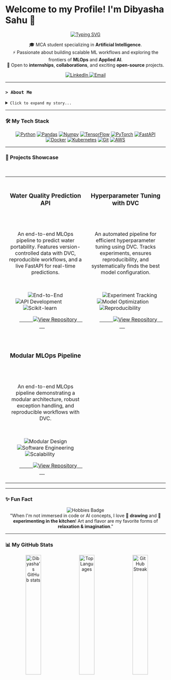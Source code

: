 # Welcome to my Profile! I'm Dibyasha Sahu 🚀

<div align="center">
  <a href="https://git.io/typing-svg"><img src="https://readme-typing-svg.herokuapp.com?font=Fira+Code&size=30&pause=1000&color=ff79c6&center=true&width=500&lines=AI-Focused+MCA+Student;MLOps+Enthusiast;Applied+AI+Explorer" alt="Typing SVG" /></a>
</div>

<p align="center">
  🎓 MCA student specializing in <b>Artificial Intelligence</b>.<br/>
  ⚡ Passionate about building scalable ML workflows and exploring the frontiers of <b>MLOps</b> and <b>Applied AI</b>.<br/>
  🤝 Open to <b>internships</b>, <b>collaborations</b>, and exciting <b>open-source</b> projects.
</p>

<p align="center">
  <a href="https://www.linkedin.com/in/dibyasha-sahu-0810432a6/" target="_blank">
    <img src="https://img.shields.io/badge/LinkedIn-0A66C2?style=for-the-badge&logo=linkedin&logoColor=white" alt="LinkedIn"/>
  </a>
  <a href="mailto:dibyasha27@gmail.com">
    <img src="https://img.shields.io/badge/Gmail-EA4335?style=for-the-badge&logo=gmail&logoColor=white" alt="Email"/>
  </a>
</p>

---

### `> About Me`

<details>
  <summary><code>Click to expand my story...</code></summary>
  
  <div style="background-color: #2a2139; padding: 20px; border-radius: 8px; margin-top: 10px; color: #f8f8f2; border: 1px solid #ff79c6;">
    <h4 style="color:#00f6ff;">Who I Am:</h4>
    <ul>
      <li>🎓 An **MCA student** diving deep into the world of <b style="color:#ff79c6;">Artificial Intelligence</b>.</li>
      <li>⚡ Passionate about **MLOps** and building <b style="color:#ffb86c;">scalable ML workflows</b>.</li>
      <li>🚀 Committed to projects that merge **reproducibility, scalability**, and **creativity**.</li>
    </ul>

  </div>
</details>

---

### 🛠️ My Tech Stack

<p align="center">
  <a href="#"><img src="https://img.shields.io/badge/Python-FFD43B?style=for-the-badge&logo=python&logoColor=black" alt="Python"/></a>
  <a href="#"><img src="https://img.shields.io/badge/Pandas-7b42f6?style=for-the-badge&logo=pandas&logoColor=white" alt="Pandas"/></a>
  <a href="#"><img src="https://img.shields.io/badge/Numpy-61DAFB?style=for-the-badge&logo=numpy&logoColor=black" alt="Numpy"/></a>
  <a href="#"><img src="https://img.shields.io/badge/TensorFlow-ffb86c?style=for-the-badge&logo=tensorflow&logoColor=black" alt="TensorFlow"/></a>
  <a href="#"><img src="https://img.shields.io/badge/PyTorch-EE4C2C?style=for-the-badge&logo=pytorch&logoColor=white" alt="PyTorch"/></a>
  <a href="#"><img src="https://img.shields.io/badge/FastAPI-25c2a0?style=for-the-badge&logo=fastapi&logoColor=white" alt="FastAPI"/></a>
  <a href="#"><img src="https://img.shields.io/badge/Docker-00f6ff?style=for-the-badge&logo=docker&logoColor=black" alt="Docker"/></a>
  <a href="#"><img src="https://img.shields.io/badge/Kubernetes-326CE5?style=for-the-badge&logo=kubernetes&logoColor=white" alt="Kubernetes"/></a>
  <a href="#"><img src="https://img.shields.io/badge/Git-F05032?style=for-the-badge&logo=git&logoColor=white" alt="Git"/></a>
  <a href="#"><img src="https://img.shields.io/badge/Amazon_AWS-ffb86c?style=for-the-badge&logo=amazon-aws&logoColor=black" alt="AWS"/></a>
</p>

---

### 🚀 Projects Showcase

<table>
  <tr>
    <td width="50%">
      <h3 align="center">Water Quality Prediction API</h3>
      <div align="center">
        <p>An end-to-end MLOps pipeline to predict water portability. Features version-controlled data with DVC, reproducible workflows, and a live FastAPI for real-time predictions.</p>
        <p>
          <img src="https://img.shields.io/badge/End_to_End-4c8af5?style=for-the-badge" alt="End-to-End"/>
          <img src="https://img.shields.io/badge/API_Development-34a853?style=for-the-badge" alt="API Development"/>
          <img src="https://img.shields.io/badge/Scikit Learn-f99937?style=for-the-badge" alt="Scikit-learn"/>
        </p>
        <a href="https://github.com/Dibyasha-Sahu/dvc-end-to-end-water-quality-Machine-Learning-Prediction-API-with-FastAPI.git" target="_blank">
          <img src="https://img.shields.io/badge/View_Repository-222?style=for-the-badge&logo=github" alt="View Repository"/>
        </a>
      </div>
    </td>
    <td width="50%">
      <h3 align="center">Hyperparameter Tuning with DVC</h3>
      <div align="center">
        <p>An automated pipeline for efficient hyperparameter tuning using DVC. Tracks experiments, ensures reproducibility, and systematically finds the best model configuration.</p>
        <p>
          <img src="https://img.shields.io/badge/Experiment_Tracking-8a2be2?style=for-the-badge" alt="Experiment Tracking"/>
          <img src="https://img.shields.io/badge/Model_Optimization-ffc83d?style=for-the-badge" alt="Model Optimization"/>
          <img src="https://img.shields.io/badge/Reproducibility-00acc1?style=for-the-badge" alt="Reproducibility"/>
        </p>
        <a href="https://github.com/Dibyasha-Sahu/DVC-Pipeline-for-Efficient-Hyperparameter-Tuning.git" target="_blank">
          <img src="https://img.shields.io/badge/View_Repository-222?style=for-the-badge&logo=github" alt="View Repository"/>
        </a>
      </div>
    </td>
  </tr>
<tr>
    <td width="50%">
      <h3 align="center">Modular MLOps Pipeline</h3>
      <div align="center">
        <p>An end-to-end MLOps pipeline demonstrating a modular architecture, robust exception handling, and reproducible workflows with DVC.</p>
        <p>
          <img src="https://img.shields.io/badge/Modular_Design-ff79c6?style=for-the-badge" alt="Modular Design"/>
          <img src="https://img.shields.io/badge/Software_Engineering-6272a4?style=for-the-badge" alt="Software Engineering"/>
<img src="https://img.shields.io/badge/Scalability-50fa7b?style=for-the-badge" alt="Scalability"/>
        </p>
        <a href="https://github.com/Dibyasha-Sahu/Modular-MLOps-Pipeline" target="_blank">
          <img src="https://img.shields.io/badge/View_Repository-222?style=for-the-badge&logo=github" alt="View Repository"/>
        </a>
      </div>
    </td>
<td width="50%">
</td>
  </tr>
</table>

---

### ✨ Fun Fact

<p align="center">
  <img src="https://img.shields.io/badge/My_Hobbies-Creative_Pursuits-25c2a0?style=for-the-badge&logo=sketchfab&logoColor=black" alt="Hobbies Badge"/><br/>
  "When I'm not immersed in code or AI concepts, I love 🎨 <b>drawing</b> and 🍳 <b>experimenting in the kitchen</b>! Art and flavor are my favorite forms of <b>relaxation & imagination</b>."
</p>

---

### 📊 My GitHub Stats

<p align="center">
  <img width="31%" src="https://github-readme-stats.vercel.app/api?username=Dibyasha-Sahu&show_icons=true&theme=synthwave&hide_border=true&count_private=true" alt="Dibyasha's GitHub stats" />
  <img width="31%" src="https://github-readme-stats.vercel.app/api/top-langs/?username=Dibyasha-Sahu&layout=compact&theme=synthwave&hide_border=true" alt="Top Languages" />
  <img width="31%" src="https://streak-stats.demolab.com/?user=Dibyasha-Sahu&theme=synthwave&hide_border=true" alt="GitHub Streak" />
</p>
